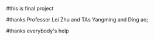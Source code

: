 #this is final project

#thanks Professor Lei Zhu and TAs Yangming and Ding ao;

#thanks everybody's help
